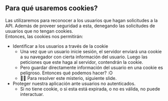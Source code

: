 ## Para qué usaremos cookies?
<p class='text-sm'>
Las utilizaremos para reconocer a los usuarios que hagan solicitudes a la API. Además de proveer seguridad a esta, denegando las solicitudes de usuarios que no tengan cookies. <br/>
Entonces, las cookies nos permitirán:
</p>

- Identificar a los usuarios a través de la cookie
  - Una vez que un usuario inicie sesión, el servidor enviará una cookie a su navegador con cierta información del usuario. Luego las peticiones que este haga al servidor, contendrán la cookie.
  - Pero guardar directamente información del usuario en una cookie es peligroso. Entonces qué podemos hacer? :O
  - ☝🏻 Para resolver este misterio, siguiente slide.
- Proteger nuestra aplicación ante usuarios no autenticados. 
  - Si no tiene cookie, o si esta está expirada, o no es válida, no puede interactuar.